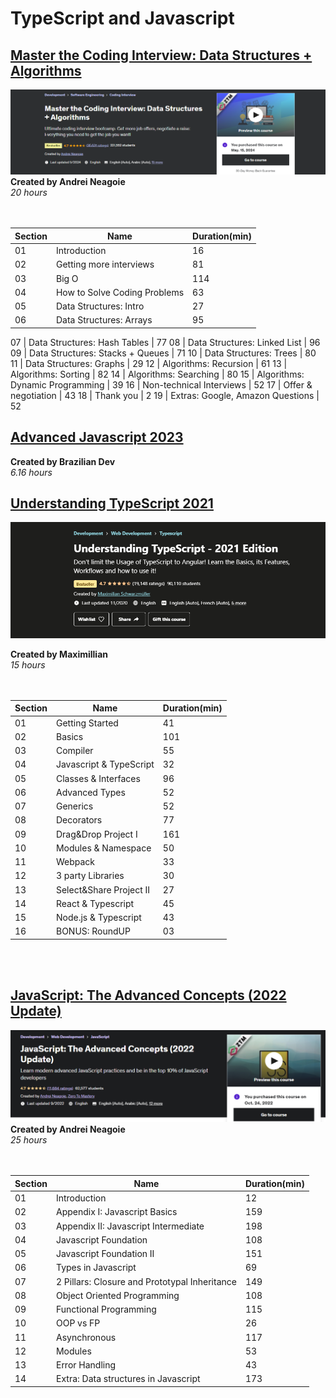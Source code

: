 # TypeScript and Javascript

## [Master the Coding Interview: Data Structures + Algorithms](https://www.udemy.com/course/master-the-coding-interview-data-structures-algorithms/)
![title](./master-coding-interview/mastercoding.png)
<b> Created by Andrei Neagoie </b><br>
<i> 20 hours </i>
<br>
<br>
<br>

Section | Name  | Duration(min)
----|------------------| ---------
01 | Introduction  | 16
02 | Getting more interviews | 81
03 | Big O | 114
04 | How to Solve Coding Problems | 63
05 | Data Structures: Intro | 27
06 | Data Structures: Arrays | 95

07 | Data Structures: Hash Tables | 77
08 | Data Structures: Linked List | 96
09 | Data Structures: Stacks + Queues | 71
10 | Data Structures: Trees | 80
11 | Data Structures: Graphs | 29
12 | Algorithms: Recursion | 61
13 | Algorithms: Sorting | 82
14 | Algorithms: Searching | 80
15 | Algorithms: Dynamic Programming | 39
16 | Non-technical Interviews | 52
17 | Offer & negotiation | 43
18 | Thank you | 2
19 | Extras: Google, Amazon Questions | 52

## [Advanced Javascript 2023](https://www.youtube.com/watch?v=kGbbPBRFCE0&list=PL-R1FQNkywO4sD42B6OI6KjG3uOPT0aNl)
<b> Created by Brazilian Dev </b><br>
<i> 6.16 hours </i>



## [Understanding TypeScript 2021](https://www.udemy.com/course/understanding-typescript/)
![title](./understanding-typescript/und-typescript.png)

<b> Created by Maximillian </b><br>
<i> 15 hours </i>
<br>
<br>
<br>

Section | Name  | Duration(min)
----|------------------| ---------
01 | Getting Started  | 41
02 | Basics | 101
03 | Compiler | 55
04 | Javascript & TypeScript | 32
05 | Classes & Interfaces | 96
06 | Advanced Types | 52
07 | Generics | 52
08 | Decorators | 77
09 | Drag&Drop Project I | 161
10 | Modules & Namespace | 50
11 | Webpack | 33
12 | 3 party Libraries | 30
13 | Select&Share Project II | 27
14 | React & Typescript | 45
15 | Node.js & Typescript | 43
16 | BONUS: RoundUP | 03
<br>
<br>

## [JavaScript: The Advanced Concepts (2022 Update)](https://www.udemy.com/course/advanced-javascript-concepts/)
![title](./advanced-javascript/adv-javascript.png)
<b> Created by Andrei Neagoie </b><br>
<i> 25 hours </i>
<br>
<br>
<br>

Section | Name  | Duration(min)
----|------------------| ---------
01 | Introduction  | 12
02 | Appendix I: Javascript Basics | 159
03 | Appendix II: Javascript Intermediate | 198
04 | Javascript Foundation | 108
05 | Javascript Foundation II | 151
06 | Types in Javascript | 69
07 | 2 Pillars: Closure and Prototypal Inheritance | 149
08 | Object Oriented Programming | 108
09 | Functional Programming | 115
10 | OOP vs FP | 26
11 | Asynchronous | 117
12 | Modules | 53
13 | Error Handling | 43
14 | Extra: Data structures in Javascript | 173
